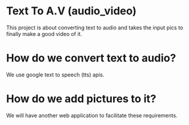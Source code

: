 # Text To A.V (audio_video)
This project is about converting text to audio and takes the input pics to finally make a good video of it.

# How do we convert text to audio?
We use google text to speech (tts) apis.

# How do we add pictures to it?
We will have another web application to facilitate these requirements.

